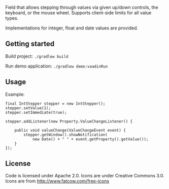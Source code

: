 Field that allows stepping through values via given up/down controls, 
the keyboard, or the mouse wheel. Supports client-side limits for all 
value types.

Implementations for integer, float and date values are provided.

## Getting started

Build project: `./gradlew build` 
 
Run demo application: `./gradlew demo:vaadinRun`

## Usage 

Example:

	final IntStepper stepper = new IntStepper();
	stepper.setValue(1);
	stepper.setImmediate(true);

	stepper.addListener(new Property.ValueChangeListener() {

		public void valueChange(ValueChangeEvent event) {
			stepper.getWindow().showNotification(
				new Date() + " " + event.getProperty().getValue());
		}
	});

## License
Code is licensed under Apache 2.0. Icons are under Creative Commons 3.0.
Icons are from http://www.fatcow.com/free-icons